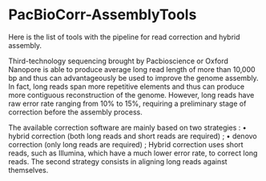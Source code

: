 # PacBioCorr-AssemblyTools
Here is the list of tools with the pipeline for read correction and hybrid assembly. 

Third-technology sequencing brought by Pacbioscience or Oxford Nanopore is able to produce
average long read length of more than 10,000 bp and thus can advantageously be used to improve
the genome assembly. In fact, long reads span more repetitive elements and thus can produce
more contiguous reconstruction of the genome. However, long reads have raw error rate ranging
from 10% to 15%, requiring a preliminary stage of correction before the assembly process.

The available correction software are mainly based on two strategies :
	• hybrid correction (both long reads and short reads are required) ;
	• denovo correction (only long reads are required) ;
Hybrid correction uses short reads, such as Illumina, which have a much lower error rate, to
correct long reads. The second strategy consists in aligning long reads against themselves.
